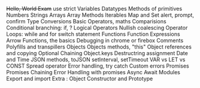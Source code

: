 ~~Hello, World Exam~~
use strict
Variables
Datatypes
Methods of primitives
Numbers
Strings
Arrays
Array Methods
Iterables
Map and Set
alert, prompt, confirm
Type Conversions
Basic Operators, maths
Comparisions
Conditional branching: if, ?
Logical Operators
Nullish coalescing Operator
Loops: while and for
switch statement
Functions
Function Expressions
Arrow Functions, the basics
Debugging in chrome or firebox
Comments
Polyfills and transpillers
Objects
Objects methods, "this"
Object references and copying
Optional Chaining
Object.keys
Destructring assignment
Date and Time
JSON methods, toJSON
setInterval, setTimeout
VAR vs LET vs CONST
Spread operator
Error handling, try catch
Custom errors
Promises
Promises Chaining
Error Handling with promises
Async Await
Modules
Export and import
Extra : Object Constructor and Prototype
